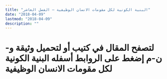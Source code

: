 ```yaml
---
title: "البنية الكونية لكل مقومات الانسان الوظيفية – الفصل العاشر"
date: "2018-04-09"
lastmod: "2018-04-09"
description: ""
---
```

# **لتصفح المقال في كتيب أو لتحميل وثيقة و-ن-م إضغط على الروابط أسفله** **البنية الكونية لكل مقومات الانسان الوظيفية**

###